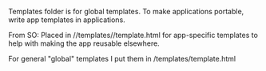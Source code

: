 Templates folder is for global templates.  To make applications portable, write app templates in applications.

From SO:
Placed in <PROJECT>/<APP>/templates/<APP>/template.html for app-specific templates to help with making the app reusable elsewhere.

For general "global" templates I put them in <PROJECT>/templates/template.html